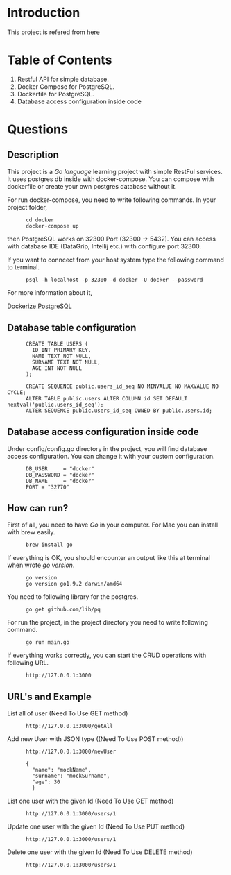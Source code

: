 # Introduction
This project is refered from [here](https://github.com/fatihtotrakanli/simple-golang-restful-with-docker-and-postgres)  

# Table of Contents
1. Restful API for simple database.
2. Docker Compose for PostgreSQL.
3. Dockerfile for PostgreSQL.
4. Database access configuration inside code

# Questions
## Description

This project is a *Go language* learning project with simple RestFul services. It uses postgres db inside with docker-compose. You can compose with dockerfile or create your own postgres database without it. 

For run docker-compose, you need to write following commands. In your project folder,
```
      cd docker
      docker-compose up
```

then PostgreSQL works on 32300 Port (32300 -> 5432). You can access with database IDE (DataGrip, Intellij etc.) with configure port 32300.

If you want to conncect from your host system type the following command to terminal.
```
      psql -h localhost -p 32300 -d docker -U docker --password
```

For more information about it,

[Dockerize PostgreSQL](https://docs.docker.com/engine/examples/postgresql_service/#connecting-from-your-host-system)

## Database table configuration
```
      CREATE TABLE USERS (
        ID INT PRIMARY KEY,
        NAME TEXT NOT NULL,
        SURNAME TEXT NOT NULL,
        AGE INT NOT NULL
      );
      
      CREATE SEQUENCE public.users_id_seq NO MINVALUE NO MAXVALUE NO CYCLE;
      ALTER TABLE public.users ALTER COLUMN id SET DEFAULT nextval('public.users_id_seq');
      ALTER SEQUENCE public.users_id_seq OWNED BY public.users.id;
```

## Database access configuration inside code 
Under config/config.go directory in the project, you will find database access configuration. You can change it with your custom configuration.
```
      DB_USER     = "docker"
      DB_PASSWORD = "docker"
      DB_NAME     = "docker"
      PORT = "32770"
```
## How can run?

First of all, you need to have *Go* in your computer. For Mac you can install with brew easily.

```
      brew install go
```

If everything is OK, you should encounter an output like this at terminal when wrote *go version*.

```
      go version                                    
      go version go1.9.2 darwin/amd64
```
You need to following library for the postgres.
```
      go get github.com/lib/pq
```
For run the project, in the project directory you need to write following command.

```
      go run main.go
```

If everything works correctly, you can start the CRUD operations with following URL.

```
      http://127.0.0.1:3000
```

## URL's and Example

List all of user (Need To Use GET method)
```
      http://127.0.0.1:3000/getAll
```
Add new User with JSON type ((Need To Use POST method))
```
      http://127.0.0.1:3000/newUser
      
      {
      	"name": "mockName",
      	"surname": "mockSurname",
      	"age": 30
      	}
```
List one user with the given Id (Need To Use GET method)
```
      http://127.0.0.1:3000/users/1
```
Update one user with the given Id (Need To Use PUT method)
```
      http://127.0.0.1:3000/users/1
```
Delete one user with the given Id (Need To Use DELETE method)
```
      http://127.0.0.1:3000/users/1
```

